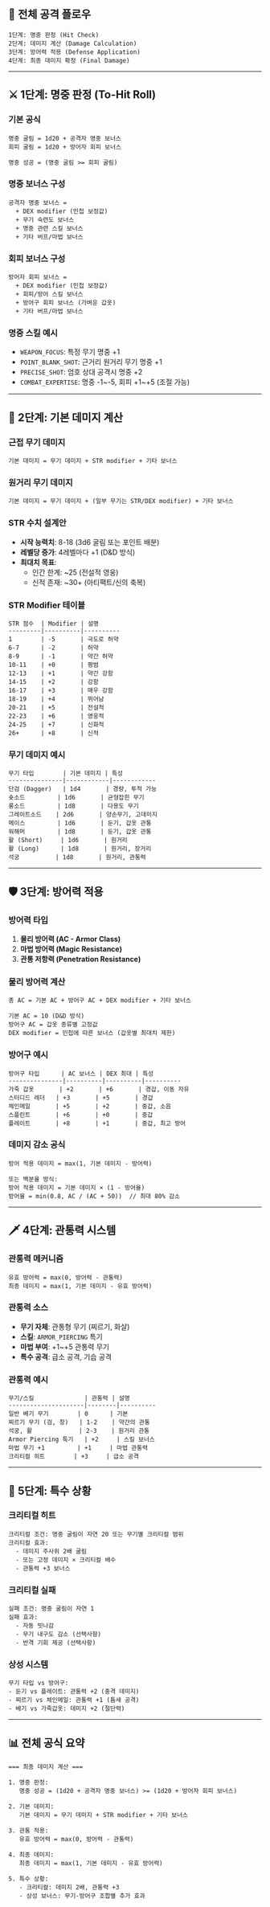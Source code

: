 
## 🎯 **전체 공격 플로우**

```
1단계: 명중 판정 (Hit Check)
2단계: 데미지 계산 (Damage Calculation)  
3단계: 방어력 적용 (Defense Application)
4단계: 최종 데미지 확정 (Final Damage)
```

---

## ⚔️ **1단계: 명중 판정 (To-Hit Roll)**

### **기본 공식**
```
명중 굴림 = 1d20 + 공격자 명중 보너스
회피 굴림 = 1d20 + 방어자 회피 보너스

명중 성공 = (명중 굴림 >= 회피 굴림)
```

### **명중 보너스 구성**
```
공격자 명중 보너스 = 
  + DEX modifier (민첩 보정값)
  + 무기 숙련도 보너스
  + 명중 관련 스킬 보너스
  + 기타 버프/마법 보너스
```

### **회피 보너스 구성**
```
방어자 회피 보너스 = 
  + DEX modifier (민첩 보정값)  
  + 회피/방어 스킬 보너스
  + 방어구 회피 보너스 (가벼운 갑옷)
  + 기타 버프/마법 보너스
```

### **명중 스킬 예시**
- `WEAPON_FOCUS`: 특정 무기 명중 +1
- `POINT_BLANK_SHOT`: 근거리 원거리 무기 명중 +1
- `PRECISE_SHOT`: 엄호 상대 공격시 명중 +2
- `COMBAT_EXPERTISE`: 명중 -1~-5, 회피 +1~+5 (조절 가능)

---

## 💪 **2단계: 기본 데미지 계산**

### **근접 무기 데미지**
```
기본 데미지 = 무기 데미지 + STR modifier + 기타 보너스
```

### **원거리 무기 데미지**
```
기본 데미지 = 무기 데미지 + (일부 무기는 STR/DEX modifier) + 기타 보너스
```

### **STR 수치 설계안**
- **시작 능력치**: 8-18 (3d6 굴림 또는 포인트 배분)
- **레벨당 증가**: 4레벨마다 +1 (D&D 방식)
- **최대치 목표**:
    - 인간 한계: ~25 (전설적 영웅)
    - 신적 존재: ~30+ (아티팩트/신의 축복)

### **STR Modifier 테이블**
```
STR 점수  | Modifier | 설명
---------|----------|----------
1        | -5       | 극도로 허약
6-7      | -2       | 허약
8-9      | -1       | 약간 허약  
10-11    | +0       | 평범
12-13    | +1       | 약간 강함
14-15    | +2       | 강함
16-17    | +3       | 매우 강함
18-19    | +4       | 뛰어남
20-21    | +5       | 전설적
22-23    | +6       | 영웅적
24-25    | +7       | 신화적
26+      | +8       | 신적
```

### **무기 데미지 예시**
```
무기 타입        | 기본 데미지 | 특성
---------------|------------|------------
단검 (Dagger)   | 1d4       | 경량, 투척 가능
숏소드         | 1d6       | 균형잡힌 무기
롱소드         | 1d8       | 다용도 무기  
그레이트소드    | 2d6       | 양손무기, 고데미지
메이스         | 1d6       | 둔기, 갑옷 관통
워해머         | 1d8       | 둔기, 갑옷 관통
활 (Short)     | 1d6       | 원거리
활 (Long)      | 1d8       | 원거리, 장거리
석궁          | 1d8       | 원거리, 관통력
```

---

## 🛡️ **3단계: 방어력 적용**

### **방어력 타입**
1. **물리 방어력 (AC - Armor Class)**
2. **마법 방어력 (Magic Resistance)**
3. **관통 저항력 (Penetration Resistance)**

### **물리 방어력 계산**
```
총 AC = 기본 AC + 방어구 AC + DEX modifier + 기타 보너스

기본 AC = 10 (D&D 방식)
방어구 AC = 갑옷 종류별 고정값
DEX modifier = 민첩에 따른 보너스 (갑옷별 최대치 제한)
```

### **방어구 예시**
```
방어구 타입      | AC 보너스 | DEX 최대 | 특성
---------------|----------|----------|----------
가죽 갑옷       | +2       | +6       | 경갑, 이동 자유
스터디드 레더   | +3       | +5       | 경갑  
체인메일       | +5       | +2       | 중갑, 소음
스플린트       | +6       | +0       | 중갑
플레이트       | +8       | +1       | 중갑, 최고 방어
```

### **데미지 감소 공식**
```
방어 적용 데미지 = max(1, 기본 데미지 - 방어력)

또는 백분율 방식:
방어 적용 데미지 = 기본 데미지 × (1 - 방어율)
방어율 = min(0.8, AC / (AC + 50))  // 최대 80% 감소
```

---

## 🗡️ **4단계: 관통력 시스템**

### **관통력 메커니즘**
```
유효 방어력 = max(0, 방어력 - 관통력)
최종 데미지 = max(1, 기본 데미지 - 유효 방어력)
```

### **관통력 소스**
- **무기 자체**: 관통형 무기 (찌르기, 화살)
- **스킬**: `ARMOR_PIERCING` 특기
- **마법 부여**: +1~+5 관통력 무기
- **특수 공격**: 급소 공격, 기습 공격

### **관통력 예시**
```
무기/스킬              | 관통력 | 설명
---------------------|--------|----------
일반 베기 무기        | 0      | 기본
찌르기 무기 (검, 창)   | 1-2    | 약간의 관통
석궁, 활             | 2-3    | 원거리 관통
Armor Piercing 특기   | +2     | 스킬 보너스
마법 무기 +1         | +1     | 마법 관통력
크리티컬 히트        | +3     | 급소 공격
```

---

## 🎲 **5단계: 특수 상황**

### **크리티컬 히트**
```
크리티컬 조건: 명중 굴림이 자연 20 또는 무기별 크리티컬 범위
크리티컬 효과: 
  - 데미지 주사위 2배 굴림
  - 또는 고정 데미지 × 크리티컬 배수
  - 관통력 +3 보너스
```

### **크리티컬 실패**
```
실패 조건: 명중 굴림이 자연 1
실패 효과:
  - 자동 빗나감
  - 무기 내구도 감소 (선택사항)
  - 반격 기회 제공 (선택사항)
```

### **상성 시스템**
```
무기 타입 vs 방어구:
- 둔기 vs 플레이트: 관통력 +2 (충격 데미지)
- 찌르기 vs 체인메일: 관통력 +1 (틈새 공격)
- 베기 vs 가죽갑옷: 데미지 +2 (절단력)
```

---

## 📊 **전체 공식 요약**

```
=== 최종 데미지 계산 ===

1. 명중 판정:
   명중 성공 = (1d20 + 공격자 명중 보너스) >= (1d20 + 방어자 회피 보너스)

2. 기본 데미지:
   기본 데미지 = 무기 데미지 + STR modifier + 기타 보너스

3. 관통 적용:
   유효 방어력 = max(0, 방어력 - 관통력)

4. 최종 데미지:
   최종 데미지 = max(1, 기본 데미지 - 유효 방어력)

5. 특수 상황:
   - 크리티컬: 데미지 2배, 관통력 +3
   - 상성 보너스: 무기-방어구 조합별 추가 효과
```
